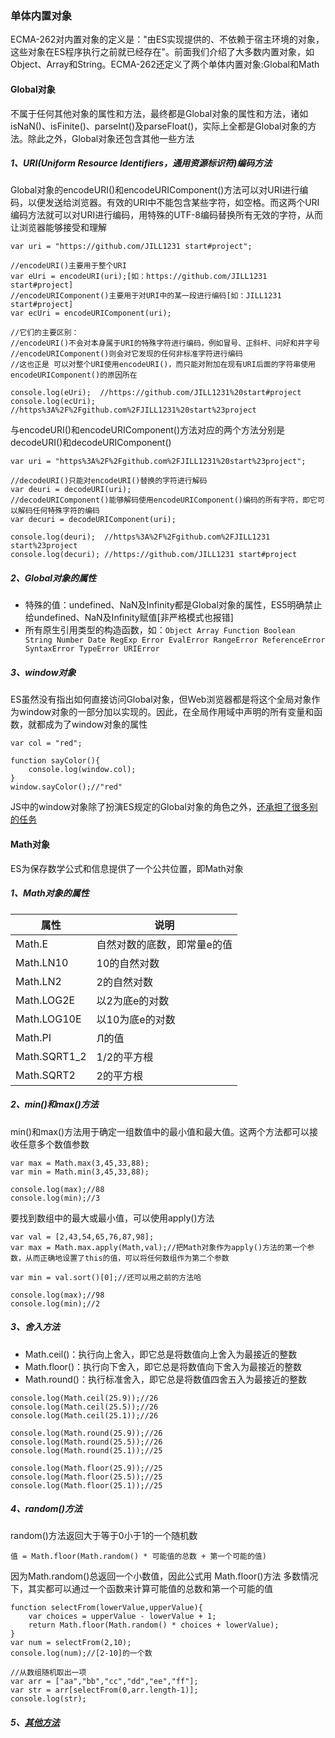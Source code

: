 ### 单体内置对象
ECMA-262对内置对象的定义是："由ES实现提供的、不依赖于宿主环境的对象，这些对象在ES程序执行之前就已经存在"。前面我们介绍了大多数内置对象，如Object、Array和String。ECMA-262还定义了两个单体内置对象:Global和Math

#### Global对象
不属于任何其他对象的属性和方法，最终都是Global对象的属性和方法，诸如isNaN()、isFinite()、parseInt()及parseFloat()，实际上全都是Global对象的方法。除此之外，Global对象还包含其他一些方法

##### 1、URI(Uniform Resource Identifiers，通用资源标识符)编码方法
Global对象的encodeURI()和encodeURIComponent()方法可以对URI进行编码，以便发送给浏览器。有效的URI中不能包含某些字符，如空格。而这两个URI编码方法就可以对URI进行编码，用特殊的UTF-8编码替换所有无效的字符，从而让浏览器能够接受和理解
``` 
var uri = "https://github.com/JILL1231 start#project";

//encodeURI()主要用于整个URI
var eUri = encodeURI(uri);[如：https://github.com/JILL1231 start#project]
//encodeURIComponent()主要用于对URI中的某一段进行编码[如：JILL1231 start#project]
var ecUri = encodeURIComponent(uri);

//它们的主要区别：
//encodeURI()不会对本身属于URI的特殊字符进行编码，例如冒号、正斜杆、问好和井字号
//encodeURIComponent()则会对它发现的任何非标准字符进行编码
//这也正是 可以对整个URI使用encodeURI()，而只能对附加在现有URI后面的字符串使用encodeURIComponent()的原因所在

console.log(eUri);  //https://github.com/JILL1231%20start#project
console.log(ecUri); //https%3A%2F%2Fgithub.com%2FJILL1231%20start%23project
```
与encodeURI()和encodeURIComponent()方法对应的两个方法分别是decodeURI()和decodeURIComponent()
``` 
var uri = "https%3A%2F%2Fgithub.com%2FJILL1231%20start%23project";

//decodeURI()只能对encodeURI()替换的字符进行解码
var deuri = decodeURI(uri);
//decodeURIComponent()能够解码使用encodeURIComponent()编码的所有字符，即它可以解码任何特殊字符的编码
var decuri = decodeURIComponent(uri);

console.log(deuri);  //https%3A%2F%2Fgithub.com%2FJILL1231 start%23project
console.log(decuri); //https://github.com/JILL1231 start#project
```

##### 2、Global对象的属性
* 特殊的值：undefined、NaN及Infinity都是Global对象的属性，ES5明确禁止给undefined、NaN及Infinity赋值[非严格模式也报错]
* 所有原生引用类型的构造函数，如：`Object Array Function Boolean String Number Date RegExp Error EvalError RangeError ReferenceError SyntaxError TypeError URIError`

##### 3、window对象
ES虽然没有指出如何直接访问Global对象，但Web浏览器都是将这个全局对象作为window对象的一部分加以实现的。因此，在全局作用域中声明的所有变量和函数，就都成为了window对象的属性
``` 
var col = "red";

function sayColor(){
    console.log(window.col);
}
window.sayColor();//"red"
```
JS中的window对象除了扮演ES规定的Global对象的角色之外，[还承担了很多别的任务](https://github.com/JILL1231/Learning-notes/blob/master/bom/window.md)

#### Math对象
ES为保存数学公式和信息提供了一个公共位置，即Math对象
##### 1、Math对象的属性

| 属性  | 说明 |
| ------------- | ------------- |
|  Math.E        | 自然对数的底数，即常量e的值  |
|  Math.LN10     | 10的自然对数               |
|  Math.LN2      | 2的自然对数                |
|  Math.LOG2E    | 以2为底e的对数             |
|  Math.LOG10E   | 以10为底e的对数            |
|  Math.PI       | Л的值                     |
|  Math.SQRT1_2  | 1/2的平方根                |
|  Math.SQRT2    | 2的平方根                  |

##### 2、min()和max()方法
min()和max()方法用于确定一组数值中的最小值和最大值。这两个方法都可以接收任意多个数值参数
``` 
var max = Math.max(3,45,33,88);
var min = Math.min(3,45,33,88);

console.log(max);//88
console.log(min);//3
```
要找到数组中的最大或最小值，可以使用apply()方法
``` 
var val = [2,43,54,65,76,87,98];
var max = Math.max.apply(Math,val);//把Math对象作为apply()方法的第一个参数，从而正确地设置了this的值，可以将任何数组作为第二个参数

var min = val.sort()[0];//还可以用之前的方法哈

console.log(max);//98
console.log(min);//2
```
##### 3、舍入方法
* Math.ceil()：执行向上舍入，即它总是将数值向上舍入为最接近的整数
* Math.floor()：执行向下舍入，即它总是将数值向下舍入为最接近的整数
* Math.round()：执行标准舍入，即它总是将数值四舍五入为最接近的整数
``` 
console.log(Math.ceil(25.9));//26
console.log(Math.ceil(25.5));//26
console.log(Math.ceil(25.1));//26

console.log(Math.round(25.9));//26
console.log(Math.round(25.5));//26
console.log(Math.round(25.1));//25

console.log(Math.floor(25.9));//25
console.log(Math.floor(25.5));//25
console.log(Math.floor(25.1));//25
```

##### 4、random()方法
random()方法返回大于等于0小于1的一个随机数
``` 
值 = Math.floor(Math.random() * 可能值的总数 + 第一个可能的值)
```
因为Math.random()总返回一个小数值，因此公式用 Math.floor()方法
多数情况下，其实都可以通过一个函数来计算可能值的总数和第一个可能的值
``` 
function selectFrom(lowerValue,upperValue){
    var choices = upperValue - lowerValue + 1;
    return Math.floor(Math.random() * choices + lowerValue);
}
var num = selectFrom(2,10);
console.log(num);//[2-10]的一个数

//从数组随机取出一项
var arr = ["aa","bb","cc","dd","ee","ff"];
var str = arr[selectFrom(0,arr.length-1)];
console.log(str);
```
##### 5、[其他方法](https://developer.mozilla.org/en-US/docs/Web/JavaScript/Reference/Global_Objects/Math)
